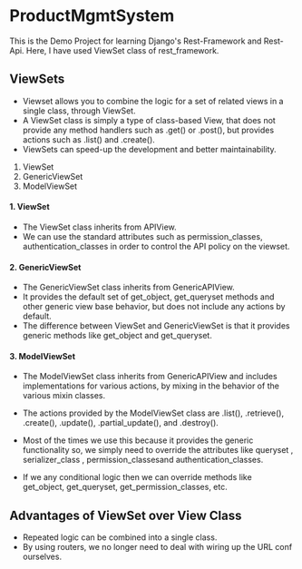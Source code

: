 # ProductMgmtSystem
This is the Demo Project for learning Django's Rest-Framework and Rest-Api. Here, I have used ViewSet class of rest_framework.

## ViewSets

- Viewset allows you to combine the logic for a set of related views in a single class, through ViewSet. 
- A ViewSet class is simply a type of class-based View, that does not provide any method handlers such as .get() or .post(), but provides actions such as .list() and .create().
- ViewSets can speed-up the development and better maintainability. 

1.  ViewSet
2.  GenericViewSet
3.  ModelViewSet

#### 1. ViewSet

- The ViewSet class inherits from APIView.
- We can use the standard attributes such as permission_classes, authentication_classes in order to control the API policy on the viewset.

#### 2. GenericViewSet

- The GenericViewSet class inherits from GenericAPIView.
- It provides the default set of get_object, get_queryset methods and other generic view base behavior, but does not include any actions by default.
- The difference between ViewSet and GenericViewSet is that it provides generic methods like get_object and get_queryset.

#### 3. ModelViewSet

- The ModelViewSet class inherits from GenericAPIView and includes implementations for various actions, by mixing in the behavior of the various mixin classes. 

- The actions provided by the ModelViewSet class are .list(), .retrieve(), .create(), .update(), .partial_update(), and .destroy().

- Most of the times we use this because it provides the generic functionality so, we simply need to override the attributes like queryset , serializer_class , permission_classesand authentication_classes.

- If we any conditional logic then we can override methods like get_object, get_queryset, get_permission_classes, etc.

## Advantages of ViewSet over View Class

- Repeated logic can be combined into a single class. 
- By using routers, we no longer need to deal with wiring up the URL conf ourselves.

